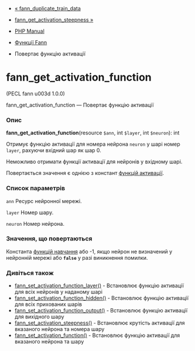 - [«
fann_duplicate_train_data](function.fann-duplicate-train-data.md)
- [fann_get_activation_steepness
»](function.fann-get-activation-steepness.md)

- [PHP Manual](index.md)
- [Функції Fann](ref.fann.md)
- Повертає функцію активації

# fann_get_activation_function

(PECL fann u003d 1.0.0)

fann_get_activation_function — Повертає функцію активації

### Опис

**fann_get_activation_function**(resource `$ann`, int `$layer`, int
`$neuron`): int

Отримує функцію активації для номера нейрона `neuron` у шарі номер
`layer`, рахуючи вхідний шар як шар 0.

Неможливо отримати функції активації для нейронів у вхідному шарі.

Повертається значення є однією з констант [функцій
активації](fann.constants.md#constants.fann-activation-funcs).

### Список параметрів

`ann`
Ресурс нейронної мережі.

`layer`
Номер шару.

`neuron`
Номер нейрона.

### Значення, що повертаються

Константа [функцій навчання](fann.constants.md#constants.fann-train)
або -1, якщо нейрон не визначений у нейронній мережі або **`false`**
у разі виникнення помилки.

### Дивіться також

- [fann_set_activation_function_layer()](function.fann-set-activation-function-layer.md) -
Встановлює функцію активації для всіх нейронів у наданому
шарі
- [fann_set_activation_function_hidden()](function.fann-set-activation-function-hidden.md) -
Встановлює функцію активації для всіх прихованих шарів
- [fann_set_activation_function_output()](function.fann-set-activation-function-output.md) -
Встановлює функцію активації для вихідного шару
- [fann_set_activation_steepness()](function.fann-set-activation-steepness.md) -
Встановлює крутість активації для вказаного нейрона та номера
шару
- [fann_set_activation_function()](function.fann-set-activation-function.md) -
Встановлює функцію активації для вказаного нейрона та шару
